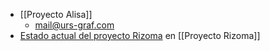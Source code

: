 - [[Proyecto Alisa]]
	- mail@urs-graf.com
- [Estado actual del proyecto Rizoma](https://docs.google.com/spreadsheets/d/1kXTQ3mCYyJk-7cPP-y_2PNrVQDh6iggytEz1T5p79eA/edit#gid=293103443) en [[Proyecto Rizoma]]